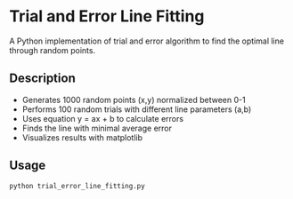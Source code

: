 # Trial and Error Line Fitting

A Python implementation of trial and error algorithm to find the optimal line through random points.

## Description
- Generates 1000 random points (x,y) normalized between 0-1
- Performs 100 random trials with different line parameters (a,b)
- Uses equation y = ax + b to calculate errors
- Finds the line with minimal average error
- Visualizes results with matplotlib

## Usage
```python
python trial_error_line_fitting.py
